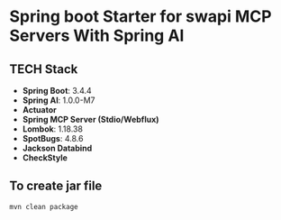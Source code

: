 # Spring boot Starter for swapi MCP Servers With Spring AI

## TECH Stack

- **Spring Boot**: 3.4.4
- **Spring AI**: 1.0.0-M7
- **Actuator**
- **Spring MCP Server (Stdio/Webflux)**
- **Lombok**: 1.18.38
- **SpotBugs**: 4.8.6
- **Jackson Databind**
- **CheckStyle**

## To create jar file

```shell
mvn clean package
```
